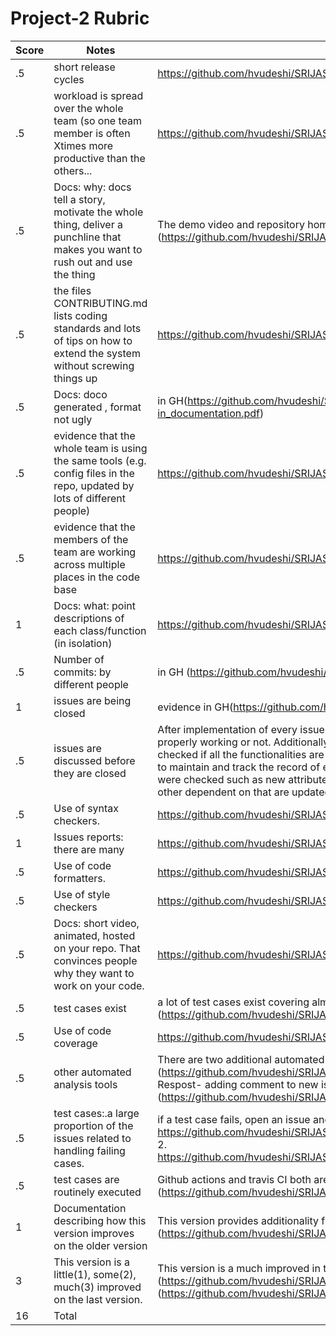 # Project-2 Rubric

|Score|Notes| Evidence|
|-|-----|---------|
|.5| short release cycles| https://github.com/hvudeshi/SRIJAS/releases |
|.5| workload is spread over the whole team (so one team member is often Xtimes more productive than the others...| https://github.com/hvudeshi/SRIJAS/graphs/contributors |
|.5|Docs: why: docs tell a story, motivate the whole thing, deliver a punchline that makes you want to rush out and use the thing | The demo video and repository homepage (README) shows this (https://github.com/hvudeshi/SRIJAS/blob/main/README.md) |
|.5|the files CONTRIBUTING.md lists coding standards and lots of tips on how to extend the system without screwing things up  | https://github.com/hvudeshi/SRIJAS/blob/main/CONTRIBUTING.md |
|.5|Docs: doco generated , format not ugly  | in GH(https://github.com/hvudeshi/SRIJAS/blob/main/docs/Scraper_Service_linked-in_documentation.pdf) |
|.5|evidence that the whole team is using the same tools (e.g. config files in the repo, updated by lots of different people) | https://github.com/hvudeshi/SRIJAS/graphs/contributors |
|.5|evidence that the members of the team are working across multiple places in the code base | https://github.com/hvudeshi/SRIJAS/graphs/contributors |
|1|Docs: what: point descriptions of each class/function (in isolation)  | https://github.com/hvudeshi/SRIJAS/blob/main/docs |
|.5|Number of commits: by different people  | in GH (https://github.com/hvudeshi/SRIJAS/commits/main) |
|1|issues are being closed | evidence in GH(https://github.com/hvudeshi/SRIJAS/issues?q=is%3Aissue+is%3Aclosed) |
|.5|issues are discussed before they are closed | After implementation of every issues, there's been validation based on whether the issue is properly working or not. Additionally, all the dependencies based on that issue is discussed and checked if all the functionalities are working fine. For eg. 1. Login System was added to the project to maintain and track the record of every user. After, implmenting all the necessary dependencies were checked such as new attributes are added to the database tables, main index.html file and other dependent on that are updated, etc. |
|.5|Use of syntax checkers. | https://github.com/hvudeshi/SRIJAS/blob/main/.github/workflows/main.yml |
|1|Issues reports: there are many  | https://github.com/hvudeshi/SRIJAS/issues |
|.5|Use of code formatters. | https://github.com/hvudeshi/SRIJAS/blob/main/.github/workflows/code_formatter.yml |
|.5|Use of style checkers | https://github.com/hvudeshi/SRIJAS/blob/main/.github/workflows/style_checker.yml |
|.5|Docs: short video, animated, hosted on your repo. That convinces people why they want to work on your code. | https://github.com/hvudeshi/SRIJAS/blob/main/README.md |
|.5|test cases exist  | a lot of test cases exist covering almost all the functionalities. (https://github.com/hvudeshi/SRIJAS/blob/main/tests/keyword_extraction_modules_test.py) |
|.5|Use of code coverage  | https://github.com/hvudeshi/SRIJAS/blob/main/.github/workflows/code_cov.yml |
|.5|other automated analysis tools  | There are two additional automated analysis tools 1. Close as a feature (https://github.com/hvudeshi/SRIJAS/blob/main/.github/workflows/close_as_a_feature.yml) 2. Respost- adding comment to new issue events (https://github.com/hvudeshi/SRIJAS/blob/main/.github/workflows/Respost.yml) |
|.5|test cases:.a large proportion of the issues related to handling failing cases. | if a test case fails, open an issue and fix it, evidence( 1. https://github.com/hvudeshi/SRIJAS/commit/5e0c52f474b5a31bfc5b1e81e18ecafb49d54b35 2. https://github.com/hvudeshi/SRIJAS/commit/c0d692e72aa87eef7887f03a380051c13929380c) |
|.5|test cases are routinely executed | Github actions and travis CI both are conducting regular tests. (https://github.com/hvudeshi/SRIJAS/blob/main/.travis.yml) |
|1|Documentation describing how this version improves on the older version| This version provides additionality functionalities which are described in the docs folder. (https://github.com/hvudeshi/SRIJAS/blob/main/docs/Phase-2_improvements.pdf) |
|3|This version is a little(1), some(2), much(3) improved on the last version.| This version is a much improved in the last version. (https://github.com/hvudeshi/SRIJAS/blob/main/docs/Phase-2_improvements.pdf). Final release (https://github.com/hvudeshi/SRIJAS/releases/tag/v7.0.0) has all this features included. | 
|16| Total|
